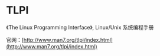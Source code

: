 # TLPI

《The Linux Programming Interface》, Linux/Unix 系统编程手册

官网：[http://www.man7.org/tlpi/index.html](http://www.man7.org/tlpi/index.html)
